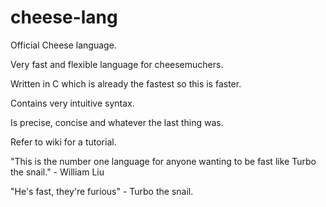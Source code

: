 # cheese-lang
Official Cheese language.

Very fast and flexible language for cheesemuchers.

Written in C which is already the fastest so this is faster.

Contains very intuitive syntax.

Is precise, concise and whatever the last thing was.

Refer to wiki for a tutorial.

"This is the number one language for anyone wanting to be fast like Turbo the snail." - William Liu

"He's fast, they're furious" - Turbo the snail.
